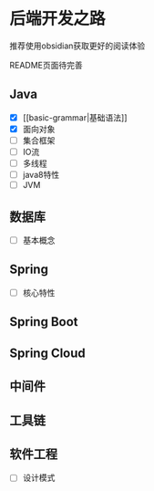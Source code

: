 # 后端开发之路

推荐使用obsidian获取更好的阅读体验

README页面待完善
## Java

* [x] [[basic-grammar|基础语法]]
* [x] 面向对象
* [ ] 集合框架
* [ ] IO流
* [ ] 多线程
* [ ] java8特性
* [ ] JVM

## 数据库

* [ ] 基本概念

## Spring

* [ ] 核心特性

## Spring Boot

## Spring Cloud

## 中间件

## 工具链

## 软件工程

* [ ] 设计模式



